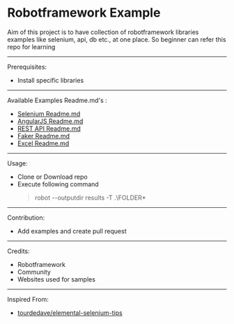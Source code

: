 # Robotframework Example

Aim of this project is to have collection of robotframework libraries examples like selenium, api, db etc., at one place. So beginner can refer this repo for learning

---

Prerequisites:

 - Install specific libraries

---

Available Examples Readme.md's :

  - [Selenium Readme.md]()
  - [AngularJS Readme.md]()
  - [REST API Readme.md]()
  - [Faker Readme.md]()
  - [Excel Readme.md]()

---

Usage:

 - Clone or Download repo
 - Execute following command
   > robot --outputdir results -T .\FOLDER\*

---

Contribution:

 - Add examples and create pull request

---

Credits:

 - Robotframework
 - Community
 - Websites used for samples
 
---

Inspired From:

 - [tourdedave/elemental-selenium-tips](https://github.com/tourdedave/elemental-selenium-tips) 